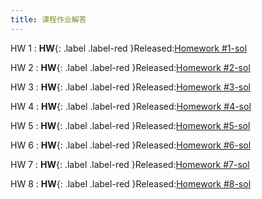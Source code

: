 ```yaml
---
title: 课程作业解答
---
```


HW 1
:  **HW**{: .label .label-red }Released:[Homework #1-sol](https://basics.sjtu.edu.cn/~yangqizhe/pdf/algo2024w/homework/Algo-hw1sol.pdf)

HW 2
:  **HW**{: .label .label-red }Released:[Homework #2-sol](https://basics.sjtu.edu.cn/~yangqizhe/pdf/algo2024w/homework/Algo-hw2sol.pdf)

HW 3
:  **HW**{: .label .label-red }Released:[Homework #3-sol](https://basics.sjtu.edu.cn/~yangqizhe/pdf/algo2024w/homework/Algo-hw3sol.pdf)

HW 4
:  **HW**{: .label .label-red }Released:[Homework #4-sol](https://basics.sjtu.edu.cn/~yangqizhe/pdf/algo2024w/homework/Algo-hw4sol.pdf)

HW 5
:  **HW**{: .label .label-red }Released:[Homework #5-sol](https://basics.sjtu.edu.cn/~yangqizhe/pdf/algo2024w/homework/Algo-hw5sol.pdf)

HW 6
:  **HW**{: .label .label-red }Released:[Homework #6-sol](https://basics.sjtu.edu.cn/~yangqizhe/pdf/algo2024w/homework/Algo-hw6sol.pdf)

HW 7
:  **HW**{: .label .label-red }Released:[Homework #7-sol](https://basics.sjtu.edu.cn/~yangqizhe/pdf/algo2024w/homework/Algo-hw7sol.pdf)

HW 8
:  **HW**{: .label .label-red }Released:[Homework #8-sol](https://basics.sjtu.edu.cn/~yangqizhe/pdf/algo2024w/homework/Algo-hw8sol.pdf)